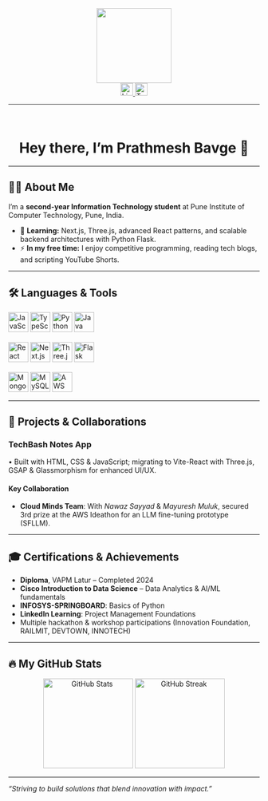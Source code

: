<div align="center">
  <img height="150" src="https://media.giphy.com/media/M9gbBd9nbDrOTu1Mqx/giphy.gif" />
</div>

<div align="center">
  <a href="https://www.linkedin.com/in/prathmeshbavge" target="_blank">
    <img src="https://img.shields.io/static/v1?message=LinkedIn&logo=linkedin&color=0077B5&style=for-the-badge" height="25" alt="LinkedIn" />
  </a>

  <a href="https://twitter.com/PrathmB2005" target="_blank">
    <img src="https://img.shields.io/static/v1?message=Twitter&logo=twitter&color=1DA1F2&style=for-the-badge" height="25" alt="Twitter" />
  </a>
</div>

---

<br />

<h1 align="center">Hey there, I’m Prathmesh Bavge 👋</h1>

---

## 👩‍💻 About Me
I’m a **second-year Information Technology student** at Pune Institute of Computer Technology, Pune, India.  
- 🌱 **Learning:** Next.js, Three.js, advanced React patterns, and scalable backend architectures with Python Flask.  
- ⚡ **In my free time:** I enjoy competitive programming, reading tech blogs, and scripting YouTube Shorts.

---

## 🛠 Languages & Tools
<div align="left">
  <img src="https://cdn.jsdelivr.net/gh/devicons/devicon/icons/javascript/javascript-original.svg" height="40" alt="JavaScript" />
  <img src="https://cdn.jsdelivr.net/gh/devicons/devicon/icons/typescript/typescript-original.svg" height="40" alt="TypeScript" />
  <img src="https://cdn.jsdelivr.net/gh/devicons/devicon/icons/python/python-original.svg" height="40" alt="Python" />
  <img src="https://cdn.jsdelivr.net/gh/devicons/devicon/icons/java/java-original.svg" height="40" alt="Java" />
  <br/><br/>
  <img src="https://cdn.jsdelivr.net/gh/devicons/devicon/icons/react/react-original-wordmark.svg" height="40" alt="React" />
  <img src="https://cdn.jsdelivr.net/gh/devicons/devicon/icons/nextjs/nextjs-original.svg" height="40" alt="Next.js" />
  <img src="https://cdn.jsdelivr.net/gh/devicons/devicon/icons/threejs/threejs-original.svg" height="40" alt="Three.js" />
  <img src="https://cdn.jsdelivr.net/gh/devicons/devicon/icons/flask/flask-original-wordmark.svg" height="40" alt="Flask" />
  <br/><br/>
  <img src="https://cdn.jsdelivr.net/gh/devicons/devicon/icons/mongodb/mongodb-plain-wordmark.svg" height="40" alt="MongoDB" />
  <img src="https://cdn.jsdelivr.net/gh/devicons/devicon/icons/mysql/mysql-original.svg" height="40" alt="MySQL" />
  <img src="https://cdn.jsdelivr.net/gh/devicons/devicon/icons/amazonwebservices/amazonwebservices-original.svg" height="40" alt="AWS" />
</div>

---

## 🚀 Projects & Collaborations

### TechBash Notes App  
• Built with HTML, CSS & JavaScript; migrating to Vite-React with Three.js, GSAP & Glassmorphism for enhanced UI/UX.


#### Key Collaboration  
- **Cloud Minds Team**: With *Nawaz Sayyad* & *Mayuresh Muluk*, secured 3rd prize at the AWS Ideathon for an LLM fine-tuning prototype (SFLLM).

---

## 🎓 Certifications & Achievements
- **Diploma**, VAPM Latur – Completed 2024  
- **Cisco Introduction to Data Science** – Data Analytics & AI/ML fundamentals  
- **INFOSYS-SPRINGBOARD**: Basics of Python  
- **LinkedIn Learning**: Project Management Foundations  
- Multiple hackathon & workshop participations (Innovation Foundation, RAILMIT, DEVTOWN, INNOTECH)

---

## 🔥 My GitHub Stats
<div align="center">
  <img src="https://github-readme-stats.vercel.app/api?username=your-github-username&show_icons=true&theme=dark&hide_border=false&count_private=true" alt="GitHub Stats" height="180" />
  <img src="https://streak-stats.demolab.com?user=your-github-username&theme=dark&mode=daily&hide_border=false" alt="GitHub Streak" height="180" />
</div>

---

_“Striving to build solutions that blend innovation with impact.”_
